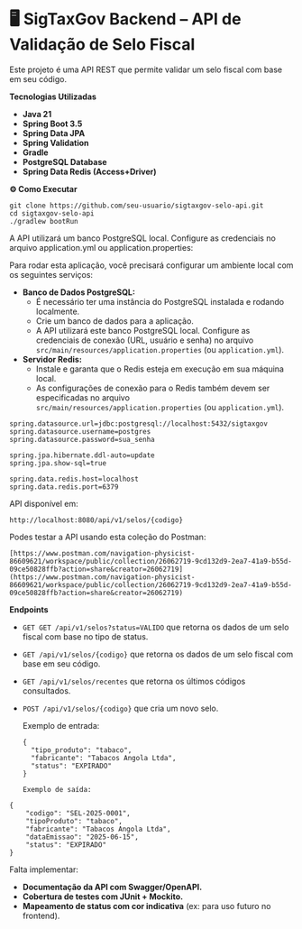 # 🖥️ SigTaxGov Backend – API de Validação de Selo Fiscal

Este projeto é uma API REST que permite validar um selo fiscal com base em seu código.

**Tecnologias Utilizadas**

- **Java 21**
- **Spring Boot 3.5**
- **Spring Data JPA**
- **Spring Validation**
- **Gradle**
- **PostgreSQL Database**
- **Spring Data Redis (Access+Driver)**

**⚙️ Como Executar**

```
git clone https://github.com/seu-usuario/sigtaxgov-selo-api.git
cd sigtaxgov-selo-api
./gradlew bootRun
```

A API utilizará um banco PostgreSQL local. Configure as credenciais no arquivo application.yml ou application.properties:

Para rodar esta aplicação, você precisará configurar um ambiente local com os seguintes serviços:

- **Banco de Dados PostgreSQL:**
    - É necessário ter uma instância do PostgreSQL instalada e rodando localmente.
    - Crie um banco de dados para a aplicação.
    - A API utilizará este banco PostgreSQL local. Configure as credenciais de conexão (URL, usuário e senha) no arquivo `src/main/resources/application.properties` (ou `application.yml`).
- **Servidor Redis:**
    - Instale e garanta que o Redis esteja em execução em sua máquina local.
    - As configurações de conexão para o Redis também devem ser especificadas no arquivo `src/main/resources/application.properties` (ou `application.yml`).

```
spring.datasource.url=jdbc:postgresql://localhost:5432/sigtaxgov
spring.datasource.username=postgres
spring.datasource.password=sua_senha

spring.jpa.hibernate.ddl-auto=update
spring.jpa.show-sql=true

spring.data.redis.host=localhost
spring.data.redis.port=6379
```

API disponível em:

```
http://localhost:8080/api/v1/selos/{codigo}
```
Podes testar a API usando esta coleção do Postman:
```
[https://www.postman.com/navigation-physicist-86609621/workspace/public/collection/26062719-9cd132d9-2ea7-41a9-b55d-09ce50828ffb?action=share&creator=26062719](https://www.postman.com/navigation-physicist-86609621/workspace/public/collection/26062719-9cd132d9-2ea7-41a9-b55d-09ce50828ffb?action=share&creator=26062719)
```
**Endpoints**

- `GET GET /api/v1/selos?status=VALIDO` que retorna os dados de um selo fiscal com base no tipo de status.
- `GET /api/v1/selos/{codigo}` que retorna os dados de um selo fiscal com base em seu código.
- `GET /api/v1/selos/recentes` que retorna os últimos códigos consultados.
- `POST /api/v1/selos/{codigo}` que cria um novo selo.
    
    Exemplo de entrada:
    
    ```
    {
      "tipo_produto": "tabaco",
      "fabricante": "Tabacos Angola Ltda",
      "status": "EXPIRADO"
    }
    ```
    

      Exemplo de saída:

```
{
    "codigo": "SEL-2025-0001",
    "tipoProduto": "tabaco",
    "fabricante": "Tabacos Angola Ltda",
    "dataEmissao": "2025-06-15",
    "status": "EXPIRADO"
}
```

Falta implementar:

* **Documentação da API com Swagger/OpenAPI.**
* **Cobertura de testes com JUnit + Mockito.**
* **Mapeamento de status com cor indicativa** (ex: para uso futuro no frontend).